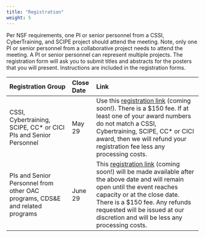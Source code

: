 ```yaml
---
title: "Registration"
weight: 5
---
```


Per NSF requirements, one PI or senior personnel from a CSSI, CyberTraining,
and SCIPE project should attend the meeting.  Note, only one PI or senior personnel
from a collaborative project needs to attend the meeting.
A PI or senior personnel can represent multiple projects.
The registration form will ask you to submit titles and abstracts for the posters
that you will present. Instructions are included in the registration forms.

| Registration Group | Close Date | Link |
|:------|:-----------|:-----|
|CSSI, Cybertraining, SCIPE, CC* or CICI PIs and Senior Personnel | May 29 | Use this [registration link](link) (coming soon!). There is a $150 fee. If at least one of your award numbers do not match a CSSI, Cybertraining, SCIPE, CC* or CICI award, then we will refund your registration fee less any processing costs.|
| PIs and Senior Personnel from other OAC programs, CDS&E and related programs | June 29 | This [registration link](link) (coming soon!) will be made available after the above date and will remain open until the event reaches capacity or at the close date. There is a $150 fee. Any refunds requested will be issued at our discretion and will be less any processing costs.|